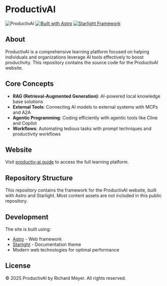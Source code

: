 # ProductivAI

![ProductivAI](https://img.shields.io/badge/ProductivAI-Learning_Platform-blue)
[![Built with Astro](https://astro.badg.es/v2/built-with-astro/tiny.svg)](https://astro.build)
[![Starlight Framework](https://img.shields.io/badge/Starlight-Documentation-blueviolet)](https://starlight.astro.build)

## About

ProductivAI is a comprehensive learning platform focused on helping individuals and organizations leverage AI tools effectively to boost productivity. This repository contains the source code for the ProductivAI website.

## Core Concepts

- **RAG (Retrieval-Augmented Generation)**: AI-powered local knowledge base solutions
- **External Tools**: Connecting AI models to external systems with MCPs and A2A
- **Agentic Programming**: Coding efficiently with agentic tools like Cline and Copilot
- **Workflows**: Automating tedious tasks with prompt techniques and productivity workflows

## Website

Visit [productiv-ai.guide](https://productiv-ai.guide/) to access the full learning platform.

## Repository Structure

This repository contains the framework for the ProductivAI website, built with Astro and Starlight. Most content assets are not included in this public repository.

## Development

The site is built using:

- [Astro](https://astro.build) - Web framework
- [Starlight](https://starlight.astro.build) - Documentation theme
- Modern web technologies for optimal performance

## License

© 2025 ProductivAI by Richard Meyer. All rights reserved.
